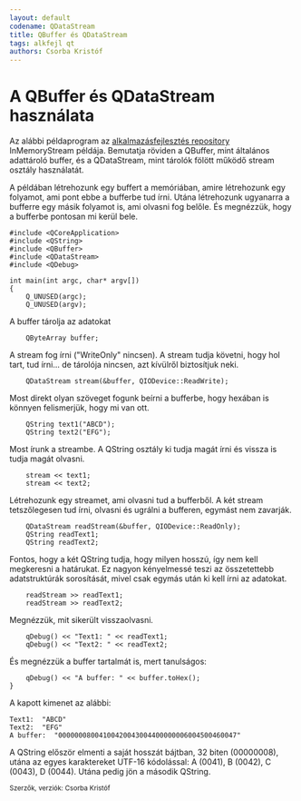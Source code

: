 ```yaml
---
layout: default
codename: QDataStream
title: QBuffer és QDataStream
tags: alkfejl qt
authors: Csorba Kristóf
---
```


# A QBuffer és QDataStream használata

Az alábbi példaprogram az [alkalmazásfejlesztés repository](https://github.com/csorbakristof/alkalmazasfejlesztes) InMemoryStream példája. Bemutatja röviden a QBuffer, mint általános adattároló buffer, és a QDataStream, mint tárolók fölött működő stream osztály használatát.

A példában létrehozunk egy buffert a memóriában, amire létrehozunk egy folyamot, ami pont ebbe a bufferbe tud írni. Utána létrehozunk ugyanarra a bufferre egy másik folyamot is, ami olvasni fog belőle. És megnézzük, hogy a bufferbe pontosan mi kerül bele.

    #include <QCoreApplication>
    #include <QString>
    #include <QBuffer>
    #include <QDataStream>
    #include <QDebug>

    int main(int argc, char* argv[])
    {
        Q_UNUSED(argc);
        Q_UNUSED(argv);

A buffer tárolja az adatokat

        QByteArray buffer;

A stream fog írni ("WriteOnly" nincsen). A stream tudja követni, hogy hol tart, tud írni... de tárolója nincsen, azt kívülről biztosítjuk neki.

        QDataStream stream(&buffer, QIODevice::ReadWrite);

Most direkt olyan szöveget fogunk beírni a bufferbe, hogy hexában is könnyen felismerjük, hogy mi van ott.

        QString text1("ABCD");
        QString text2("EFG");

Most írunk a streambe. A QString osztály ki tudja magát írni és vissza is tudja magát olvasni.

        stream << text1;
        stream << text2;

Létrehozunk egy streamet, ami olvasni tud a bufferből. A két stream tetszőlegesen tud írni, olvasni és ugrálni a bufferen, egymást nem zavarják.

        QDataStream readStream(&buffer, QIODevice::ReadOnly);
        QString readText1;
        QString readText2;

Fontos, hogy a két QString tudja, hogy milyen hosszú, így nem kell megkeresni a határukat. Ez nagyon kényelmessé teszi az összetettebb adatstruktúrák sorosítását, mivel csak egymás után ki kell írni az adatokat.

        readStream >> readText1;
        readStream >> readText2;

Megnézzük, mit sikerült visszaolvasni.

        qDebug() << "Text1: " << readText1;
        qDebug() << "Text2: " << readText2;

És megnézzük a buffer tartalmát is, mert tanulságos:

        qDebug() << "A buffer: " << buffer.toHex();
    }

A kapott kimenet az alábbi:

    Text1:  "ABCD"
    Text2:  "EFG"
    A buffer:  "00000008004100420043004400000006004500460047"

A QString először elmenti a saját hosszát bájtban, 32 biten (00000008), utána az egyes karaktereket UTF-16 kódolással: A (0041), B (0042), C (0043), D (0044). Utána pedig jön a második QString.

<small>Szerzők, verziók: Csorba Kristóf</small>
